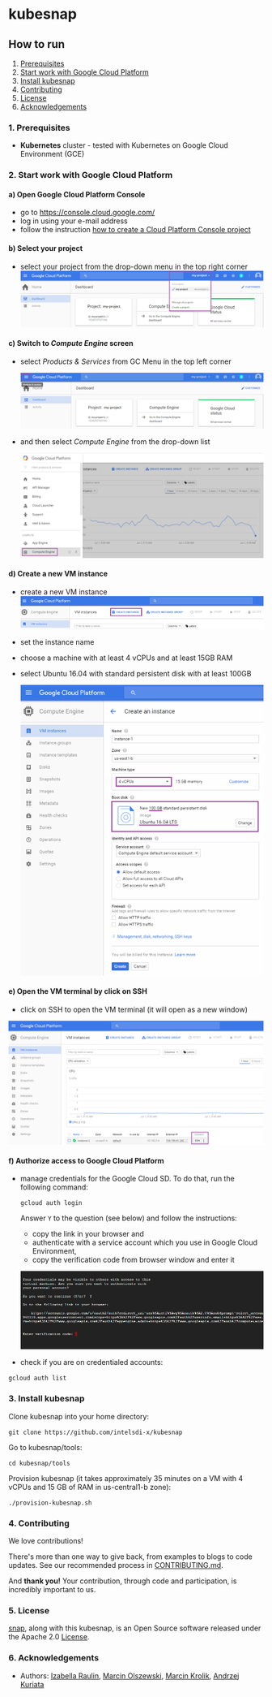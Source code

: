 # kubesnap

## How to run
1. [Prerequisites](#1-prerequisites)  
2. [Start work with Google Cloud Platform](#2-start-work-with-google-cloud-platform)  
3. [Install kubesnap](#3-install-kubesnap)
4. [Contributing](#4-contributing)  
5. [License](#5-license)  
6. [Acknowledgements](#6-acknowledgements)  

### 1. Prerequisites

- **Kubernetes** cluster - tested with Kubernetes on Google Cloud Environment (GCE)

### 2. Start work with Google Cloud Platform

#### a) Open Google Cloud Platform Console
 - go to https://console.cloud.google.com/  
 - log in using your e-mail address
 - follow the instruction [how to create a Cloud Platform Console project](https://cloud.google.com/storage/docs/quickstart-console)


#### b) Select your project  
- select your project from the drop-down menu in the top right corner
  ![Alt text](docs/images/image_01.png "Selecting a project in Cloud Platform Console")  

#### c) Switch to _**Compute Engine**_ screen

- select _Products & Services_ from GC Menu in the top left corner  

  ![Alt text](docs/images/image_02.png "Google Cloud Console Menu") 

- and then select _Compute Engine_ from the drop-down list

  ![Alt text](docs/images/image_03.png "Selecting Compute Engine in Google Cloud Console Menu")

#### d) Create a new VM instance  
- create a new VM instance
  ![Alt text](docs/images/image_04.png "Creating an VM instance")  

- set the instance name
- choose a machine with at least 4 vCPUs and at least 15GB RAM
- select Ubuntu 16.04 with standard persistent disk with at least 100GB

  ![Alt text](docs/images/image_05.png "Setting up a new VM")  

#### e) Open the VM terminal by click on SSH  
 -  click on SSH to open the VM terminal (it will open as a new window)

  ![Alt text](docs/images/image_07.png "Opening the terminal of Virtual Machine") 

#### f) Authorize access to Google Cloud Platform  
- manage credentials for the Google Cloud SD. To do that, run the following command:
  ```
  gcloud auth login
  ```
  Answer `Y` to the question (see below) and follow the instructions:
  -	copy the link in your browser and 
  -	authenticate with a service account which you use in Google Cloud Environment,
  - copy the verification code from browser window and enter it

  ![Alt text](docs/images/image_08.png "Access authorization to Google Cloud Platform")

- check if you are on credentialed accounts:  
 ```
 gcloud auth list
 ```


### 3. Install kubesnap  
Clone kubesnap into your home directory:
```
git clone https://github.com/intelsdi-x/kubesnap
```

Go to kubesnap/tools:
```
cd kubesnap/tools
```

Provision kubesnap (it takes approximately 35 minutes on a VM with 4 vCPUs and 15 GB of RAM in us-central1-b zone):
```
./provision-kubesnap.sh
```

### 4. Contributing
We love contributions!

There's more than one way to give back, from examples to blogs to code updates. See our recommended process in [CONTRIBUTING.md](CONTRIBUTING.md).

And **thank you!** Your contribution, through code and participation, is incredibly important to us.

### 5. License
[snap](http://github.com/intelsdi-x/snap), along with this kubesnap, is an Open Source software released under the Apache 2.0 [License](LICENSE).

### 6. Acknowledgements
* Authors: [Izabella Raulin](https://github.com/IzabellaRaulin),  [Marcin Olszewski](https://github.com/marcintao),  [Marcin Krolik](https://github.com/marcin-krolik), [Andrzej Kuriata](https://github.com/andrzej-k/)

